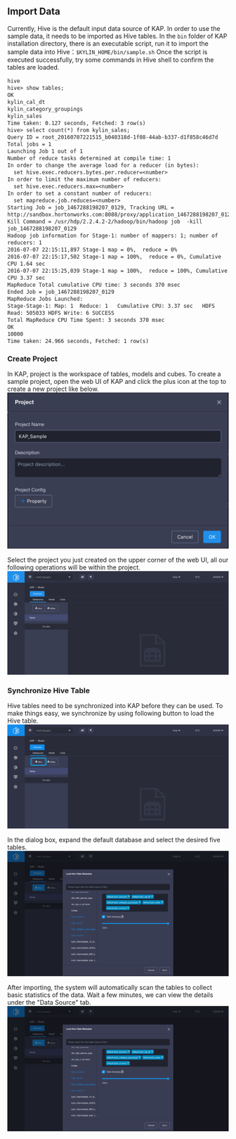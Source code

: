 ## Import Data

Currently, Hive is the default input data source of KAP. In order to use the sample data, it needs to be imported as Hive tables. In the `bin` folder of KAP installation directory, there is an executable script, run it to import the sample data into Hive：```$KYLIN_HOME/bin/sample.sh``` Once the script is executed successfully, try some commands in Hive shell to confirm the tables are loaded.

```hive
hive
hive> show tables;
OK
kylin_cal_dt
kylin_category_groupings
kylin_sales
Time taken: 0.127 seconds, Fetched: 3 row(s)
hive> select count(*) from kylin_sales;
Query ID = root_20160707221515_b040318d-1f08-44ab-b337-d1f858c46d7d
Total jobs = 1
Launching Job 1 out of 1
Number of reduce tasks determined at compile time: 1
In order to change the average load for a reducer (in bytes):
  set hive.exec.reducers.bytes.per.reducer=<number>
In order to limit the maximum number of reducers:
  set hive.exec.reducers.max=<number>
In order to set a constant number of reducers:
  set mapreduce.job.reduces=<number>
Starting Job = job_1467288198207_0129, Tracking URL = http://sandbox.hortonworks.com:8088/proxy/application_1467288198207_0129/
Kill Command = /usr/hdp/2.2.4.2-2/hadoop/bin/hadoop job  -kill job_1467288198207_0129
Hadoop job information for Stage-1: number of mappers: 1; number of reducers: 1
2016-07-07 22:15:11,897 Stage-1 map = 0%,  reduce = 0%
2016-07-07 22:15:17,502 Stage-1 map = 100%,  reduce = 0%, Cumulative CPU 1.64 sec
2016-07-07 22:15:25,039 Stage-1 map = 100%,  reduce = 100%, Cumulative CPU 3.37 sec
MapReduce Total cumulative CPU time: 3 seconds 370 msec
Ended Job = job_1467288198207_0129
MapReduce Jobs Launched:
Stage-Stage-1: Map: 1  Reduce: 1   Cumulative CPU: 3.37 sec   HDFS Read: 505033 HDFS Write: 6 SUCCESS
Total MapReduce CPU Time Spent: 3 seconds 370 msec
OK
10000
Time taken: 24.966 seconds, Fetched: 1 row(s)
```

### Create Project

In KAP, project is the workspace of tables, models and cubes. To create a sample project, open the web UI of KAP and click the plus icon at the top to create a new project like below.![](images/dataimport_1.png)

Select the project you just created on the upper corner of the web UI, all our following operations will be within the project.![](images/dataimport_2.png)

### Synchronize Hive Table

Hive tables need to be synchronized into KAP before they can be used. To make things easy, we synchronize by using following button to load the Hive table.![](images/dataimport_3.png)

In the dialog box, expand the default database and select the desired five tables.![](images/dataimport_4.png)

After importing, the system will automatically scan the tables to collect basic statistics of the data. Wait a few minutes, we can view the details under the "Data Source" tab.![](images/dataimport_5.png)